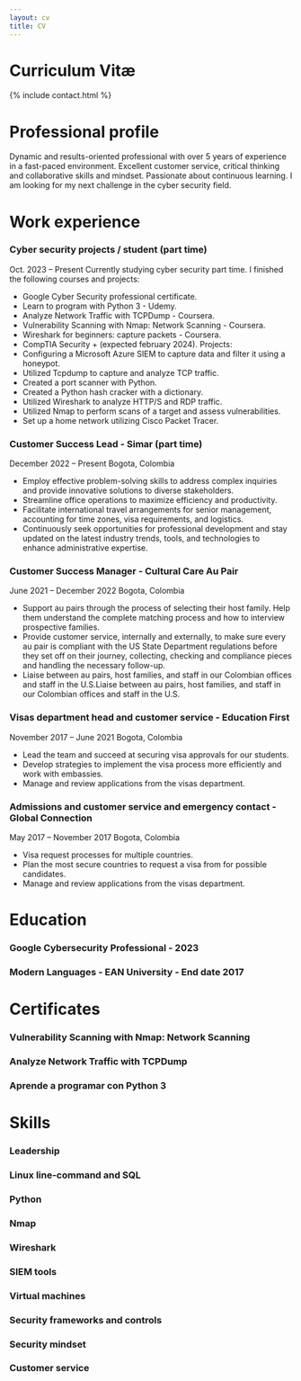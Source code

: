 ```yaml
---
layout: cv
title: CV
---
```


# Curriculum Vitæ

{% include contact.html %}

# Professional profile

Dynamic and results-oriented professional with over 5 years of experience in a fast-paced environment. Excellent customer service, critical thinking and collaborative skills and mindset. Passionate about continuous learning. I am looking for my next challenge in the cyber security field.

# Work experience

### Cyber security projects / student (part time)
Oct. 2023 – Present
Currently studying cyber security part time. I finished the following courses and projects:
* Google Cyber Security professional certificate.
* Learn to program with Python 3 - Udemy.
* Analyze Network Traffic with TCPDump - Coursera.
* Vulnerability Scanning with Nmap: Network Scanning - Coursera.
* Wireshark for beginners: capture packets - Coursera.
* CompTIA Security + (expected february 2024).
Projects:
* Configuring a Microsoft Azure SIEM to capture data and filter it using a honeypot.
* Utilized Tcpdump to capture and analyze TCP traffic.
* Created a port scanner with Python.
* Created a Python hash cracker with a dictionary.
* Utilized Wireshark to analyze HTTP/S and RDP traffic.
* Utilized Nmap to perform scans of a target and assess vulnerabilities.
* Set up a home network utilizing Cisco Packet Tracer.

### Customer Success Lead - Simar (part time)
December 2022 – Present
	Bogota, Colombia
* Employ effective problem-solving skills to address complex inquiries and provide innovative solutions to diverse stakeholders.
* Streamline office operations to maximize efficiency and productivity.
* Facilitate international travel arrangements for senior management, accounting for time zones, visa requirements, and logistics.
* Continuously seek opportunities for professional development and stay updated on the latest industry trends, tools, and technologies to enhance administrative expertise.

### Customer Success Manager - Cultural Care Au Pair
June 2021 – December 2022
	Bogota, Colombia
* Support au pairs through the process of selecting their host family. Help them understand the complete matching process and how to interview prospective families.
* Provide customer service, internally and externally, to make sure every au pair is compliant with the US State Department regulations before they set off on their journey, collecting, checking and compliance pieces and handling the necessary follow-up.
* Liaise between au pairs, host families, and staff in our Colombian offices and staff in the U.S.Liaise between au pairs, host families, and staff in our Colombian offices and staff in the U.S.

### Visas department head and customer service - Education First
November 2017 – June 2021
	Bogota, Colombia
* Lead the team and succeed at securing visa approvals for our students.
* Develop strategies to implement the visa process more efficiently and work with embassies.
* Manage and review applications from the visas department.

### Admissions and customer service and emergency contact - Global Connection
May 2017 – November 2017
	Bogota, Colombia
* Visa request processes for multiple countries.
* Plan the most secure countries to request a visa from for possible candidates.
* Manage and review applications from the visas department.
  
# Education
### Google Cybersecurity Professional - 2023
### Modern Languages - EAN University - End date 2017

# Certificates
### Vulnerability Scanning with Nmap: Network Scanning
### Analyze Network Traffic with TCPDump
### Aprende a programar con Python 3

# Skills
### Leadership
### Linux line-command and SQL
### Python
### Nmap
### Wireshark
### SIEM tools
### Virtual machines
### Security frameworks and controls
### Security mindset
### Customer service
